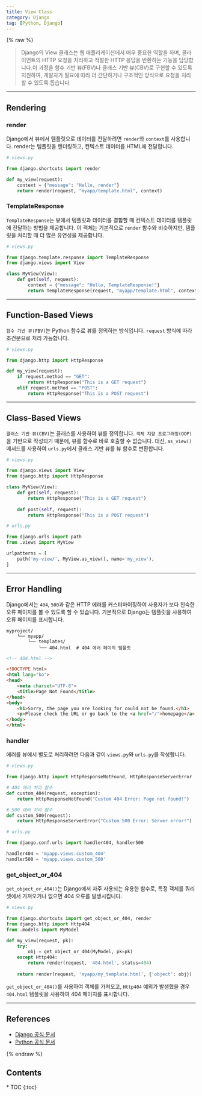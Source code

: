 ```yaml
---
title: View Class
category: Django
tag: [Python, Django]
---
```


{% raw %}

> Django의 View 클래스는 웹 애플리케이션에서 매우 중요한 역할을 하며, 클라이언트의 HTTP 요청을 처리하고 적절한 HTTP 응답을 반환하는 기능을 담당합니다.이 과정을 함수 기반 뷰(FBV)나 클래스 기반 뷰(CBV)로 구현할 수 있도록 지원하여, 개발자가 필요에 따라 더 간단하거나 구조적인 방식으로 요청을 처리할 수 있도록 돕습니다.

---

## Rendering

### render
Django에서 뷰에서 템플릿으로 데이터를 전달하려면 `render`와 `context`를 사용합니다.
render는 템플릿을 렌더링하고, 컨텍스트 데이터를 HTML에 전달합니다.

```python
# views.py

from django.shortcuts import render

def my_view(request):
    context = {"message": "Hello, render"}
    return render(request, "myapp/template.html", context)
```


### TemplateResponse
`TemplateResponse`는 뷰에서 템플릿과 데이터를 결합할 때 컨텍스트 데이터를 템플릿에 전달하는 방법을 제공합니다. 이 객체는 기본적으로 `render` 함수와 비슷하지만, 템플릿을 처리할 때 더 많은 유연성을 제공합니다.

```python
# views.py

from django.template.response import TemplateResponse
from django.views import View

class MyView(View):
    def get(self, request):
        context = {"message": "Hello, TemplateResponse!"}
        return TemplateResponse(request, "myapp/template.html", context)
```

---

## Function-Based Views
`함수 기반 뷰(FBV)`는 Python 함수로 뷰를 정의하는 방식입니다. 
`request` 방식에 따라 조건문으로 처리 가능합니다.

```python
# views.py

from django.http import HttpResponse

def my_view(request):
    if request.method == "GET":
        return HttpResponse("This is a GET request")
    elif request.method == "POST":
        return HttpResponse("This is a POST request")
```

---

## Class-Based Views
`클래스 기반 뷰(CBV)`는 클래스를 사용하여 뷰를 정의합니다. `객체 지향 프로그래밍(OOP)`을 기반으로 작성되기 때문에, 뷰를 함수로 바로 호출할 수 없습니다. 대신, `as_view()` 메서드를 사용하여 `urls.py`에서 클래스 기반 뷰를 뷰 함수로 변환합니다.

```python
# views.py

from django.views import View
from django.http import HttpResponse

class MyView(View):
    def get(self, request):
        return HttpResponse("This is a GET request")
        
    def post(self, request):
        return HttpResponse("This is a POST request")
```

```python
# urls.py

from django.urls import path
from .views import MyView

urlpatterns = [
    path('my-view/', MyView.as_view(), name='my_view'),
]
```

---

## Error Handling
Django에서는 `404`, `500`과 같은 HTTP 에러를 커스터마이징하여 사용자가 보다 친숙한 오류 페이지를 볼 수 있도록 할 수 있습니다. 기본적으로 Django는 템플릿을 사용하여 오류 페이지를 표시합니다.

```plaintext
myproject/
    └── myapp/
        └── templates/
            └── 404.html  # 404 에러 페이지 템플릿
```

```html
<!-- 404.html -->

<!DOCTYPE html>
<html lang="ko">
<head>
    <meta charset="UTF-8">
    <title>Page Not Found</title>
</head>
<body>
    <h1>Sorry, the page you are looking for could not be found.</h1>
    <p>Please check the URL or go back to the <a href="/">homepage</a>.</p>
</body>
</html>
```

### handler
에러를 뷰에서 별도로 처리하려면 다음과 같이 `views.py`와 `urls.py`를 작성합니다.

```python
# views.py

from django.http import HttpResponseNotFound, HttpResponseServerError

# 404 에러 처리 함수
def custom_404(request, exception):
    return HttpResponseNotFound("Custom 404 Error: Page not found!")

# 500 에러 처리 함수
def custom_500(request):
    return HttpResponseServerError("Custom 500 Error: Server error!")
```

```python
# urls.py

from django.conf.urls import handler404, handler500

handler404 = 'myapp.views.custom_404'
handler500 = 'myapp.views.custom_500'
```

### get_object_or_404
`get_object_or_404()`는 Django에서 자주 사용되는 유용한 함수로, 특정 객체를 쿼리셋에서 가져오거나 없으면 404 오류를 발생시킵니다.

```python
# views.py

from django.shortcuts import get_object_or_404, render
from django.http import Http404
from .models import MyModel

def my_view(request, pk):
    try:
        obj = get_object_or_404(MyModel, pk=pk)
    except Http404:
        return render(request, '404.html', status=404)
    
    return render(request, 'myapp/my_template.html', {'object': obj})
```
`get_object_or_404()`를 사용하여 객체를 가져오고, `Http404` 예외가 발생했을 경우 `404.html` 템플릿을 사용하여 404 페이지를 표시합니다.

---

## References
- [Django 공식 문서](https://www.djangoproject.com/)
- [Python 공식 문서](https://docs.python.org/3/)

{% endraw %}

<nav class='post-toc' markdown='1'>
  <h2>Contents</h2>
* TOC
{:toc}
</nav>
